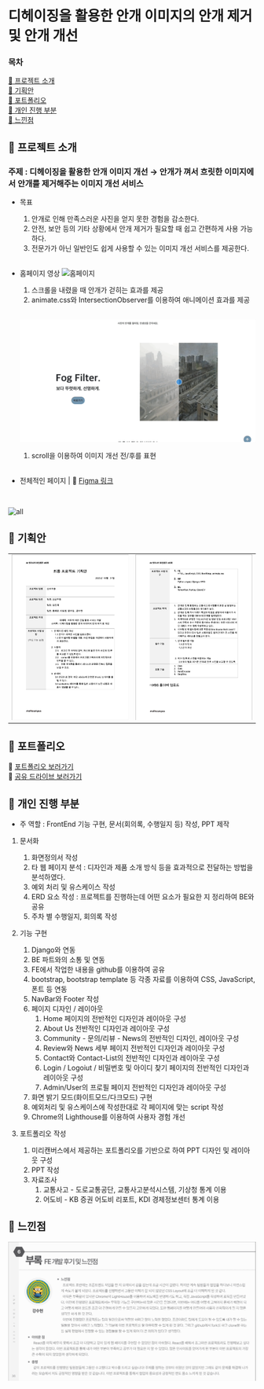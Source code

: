 # 디헤이징을 활용한 안개 이미지의 안개 제거 및 안개 개선

### 목차

[📌 프로젝트 소개](#📌-프로젝트-소개)<br>
[📌 기획안](#📌-기획안)<br>
[📌 포트폴리오](#📌-포트폴리오)<br>
[📌 개인 진행 부분](#📌-개인-진행-부분)<br>
[📌 느낀점](#📌-느낀점)<br>

## 📌 프로젝트 소개

### 주제 : 디헤이징을 활용한 안개 이미지 개선 &rarr; 안개가 껴서 흐릿한 이미지에서 안개를 제거해주는 이미지 개선 서비스

- 목표
  1. 안개로 인해 만족스러운 사진을 얻지 못한 경험을 감소한다.
  2. 안전, 보안 등의 기타 상황에서 안개 제거가 필요할 때 쉽고 간편하게 사용 가능하다.
  3. 전문가가 아닌 일반인도 쉽게 사용할 수 있는 이미지 개선 서비스를 제공한다.
     <br><br>
- 홈페이지 영상
  ![홈페이지](./image/home.gif)

  1. 스크롤을 내렸을 때 안개가 걷히는 효과를 제공
  2. animate.css와 IntersectionObserver를 이용하여 애니메이션 효과를 제공
     <br><br>

  ![scroller](./image/scroller.gif)

  1. scroll을 이용하여 이미지 개선 전/후를 표현
   <br><br>

- 전체적인 페이지 | 📎 [Figma 링크](https://www.figma.com/file/MItQzj2MSCrGYqj0XcLl0k/%EC%95%88%EA%B0%9C?type=design&node-id=0%3A1&mode=design&t=koiWtBhCr8oWvvKS-1)
<br>

  ![all](./image/안개.png)
  


## 📌 기획안
<table>
<tr>
<td>
<img src="./image/기획안1.png">
</td>
<td>
<img src="./image/기획안2.png">
</td>
</tr>
</table>

## 📌 포트폴리오
📎 [포트폴리오 보러가기](https://www.miricanvas.com/v/12p6qhb)<br>
📎 [공유 드라이브 보러가기](https://drive.google.com/drive/folders/1d3XtKARP9co6z6e4jxyTxbgWYlBZhqEI?usp=sharing)

## 📌 개인 진행 부분
* 주 역할 : FrontEnd 기능 구현, 문서(회의록, 수행일지 등) 작성, PPT 제작
1. 문서화
   1. 화면정의서 작성
   2. 타 웹 페이지 분석 : 디자인과 제품 소개 방식 등을 효과적으로 전달하는 방법을 분석하였다.
   3. 예외 처리 및 유스케이스 작성
   4. ERD 요소 작성 : 프로젝트를 진행하는데 어떤 요소가 필요한 지 정리하여 BE와 공유
   5. 주차 별 수행일지, 회의록 작성

2. 기능 구현
   1. Django와 연동
   2. BE 파트와의 소통 및 연동
   3. FE에서 작업한 내용을 github를 이용하여 공유
   4. bootstrap, bootstrap template 등 각종 자료를 이용하여 CSS, JavaScript, 폰트 등 연동
   5. NavBar와 Footer 작성
   6. 페이지 디자인 / 레이아웃
      1. Home 페이지의 전반적인 디자인과 레이아웃 구성
      2. About Us 전반적인 디자인과 레이아웃 구성
      3. Community - 문의/리뷰 - News의 전반적인 디자인, 레이아웃 구성
      4.  Review와 News 세부 페이지 전반적인 디자인과 레이아웃 구성
      5.  Contact와 Contact-List의 전반적인 디자인과 레이아웃 구성
      6.  Login / Logoiut / 비밀번호 및 아이디 찾기 페이지의 전반적인 디자인과 레이아웃 구성
      7.  Admin/User의 프로필 페이지 전반적인 디자인과 레이아웃 구성
   7. 화면 밝기 모드(화이트모드/다크모드) 구현
   8. 예외처리 및 유스케이스에 작성한대로 각 페이지에 맞는 script 작성
   9. Chrome의 Lighthouse를 이용하여 사용자 경험 개선
   
3. 포트폴리오 작성
   1. 미리캔버스에서 제공하는 포트폴리오를 기반으로 하여 PPT 디자인 및 레이아웃 구성
   2. PPT 작성
   3. 자료조사
      1. 교통사고 - 도로교통공단, 교통사고분석시스템, 기상청 통계 이용
      2. 어도비 - KB 증권 어도비 리포트, KDI 경제정보센터 통계 이용

## 📌 느낀점
![느낀점](./image/느낀점.png)